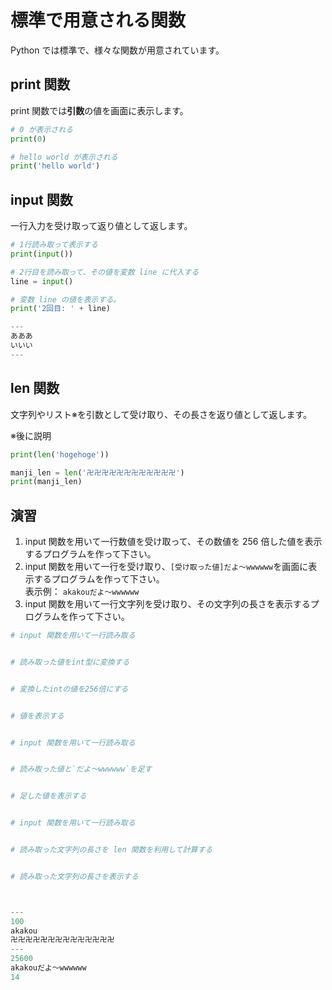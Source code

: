 # 標準で用意される関数

Python では標準で、様々な関数が用意されています。

## print 関数

print 関数では**引数**の値を画面に表示します。

```py
# 0 が表示される
print(0)

# hello world が表示される
print('hello world')
```

## input 関数

一行入力を受け取って返り値として返します。

```py
# 1行読み取って表示する
print(input())

# 2行目を読み取って、その値を変数 line に代入する
line = input()

# 変数 line の値を表示する。
print('2回目: ' + line)

---
あああ
いいい
---
```

## len 関数

文字列やリスト※を引数として受け取り、その長さを返り値として返します。

※後に説明

```py
print(len('hogehoge'))

manji_len = len('卍卍卍卍卍卍卍卍卍卍卍卍')
print(manji_len)
```

## 演習

1. input 関数を用いて一行数値を受け取って、その数値を 256 倍した値を表示するプログラムを作って下さい。
2. input 関数を用いて一行を受け取り、`[受け取った値]だよ～wwwwww`を画面に表示するプログラムを作って下さい。<br>
   表示例： `akakouだよ～wwwwww`
3. input 関数を用いて一行文字列を受け取り、その文字列の長さを表示するプログラムを作って下さい。

```py
# input 関数を用いて一行読み取る


# 読み取った値をint型に変換する


# 変換したintの値を256倍にする


# 値を表示する


# input 関数を用いて一行読み取る


# 読み取った値と`だよ～wwwwww`を足す


# 足した値を表示する


# input 関数を用いて一行読み取る


# 読み取った文字列の長さを len 関数を利用して計算する


# 読み取った文字列の長さを表示する



---
100
akakou
卍卍卍卍卍卍卍卍卍卍卍卍卍卍
---
25600
akakouだよ～wwwwww
14
```
